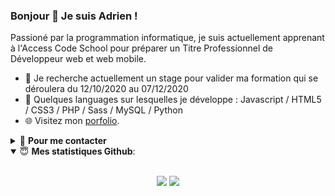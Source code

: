 ### Bonjour 👋 Je suis Adrien !

 Passioné par la programmation informatique, je suis actuellement apprenant à l'Access Code School pour préparer un Titre Professionnel de Développeur web et web mobile. 
 
- 💼 Je recherche actuellement un stage pour valider ma formation qui se déroulera du 12/10/2020 au 07/12/2020
- 🌱 Quelques languages sur lesquelles je développe :  Javascript / HTML5 / CSS3 / PHP / Sass / MySQL / Python
- 🌐 Visitez mon [porfolio](https://adrienschmidt.fr/portfolio/).



<details>
<summary>🤝 <b>Pour me contacter</b></summary>

<p align = "center">

  [<img src ="https://img.shields.io/badge/portfolio-%23.svg?&style=for-the-badge&logo=&logoColor=white%22">](https://adrienschmidt.fr/portfolio/)
  [<img src="https://img.shields.io/badge/linkedin-%230077B5.svg?&style=for-the-badge&logo=linkedin&logoColor=white" />](https://www.linkedin.com/)
  [<img src="https://img.shields.io/badge/email-%230077B5.svg?&style=for-the-badge&logo=&logoColor=white&color=red&22" />](adrien.schmidt7@gmail.com)
</p>

</details>

<details open>
 <summary> 😇 <b>Mes statistiques Github</b>: </summary>

<br>

<p align = "center">
  <img src = "https://github-readme-stats.vercel.app/api?username=Adrien-25&show_icons=true&theme=tokyonight&line_height=27">
  <img src = "https://github-readme-stats.vercel.app/api/top-langs/?username=Adrien-25&hide=css,java,html&theme=tokyonight">
</p>

</details>


<!--
**Adrien-25/Adrien-25** is a ✨ _special_ ✨ repository because its `README.md` (this file) appears on your GitHub profile.




![YOUR github stats](https://github-readme-stats.vercel.app/api?username=USERNAME)

[<img src="https://img.shields.io/badge/twitter-%231DA1F2.svg?&style=for-the-badge&logo=twitter&logoColor=white" />](https://twitter.com/USERNAME) [<img src="https://img.shields.io/badge/medium-%2312100E.svg?&style=for-the-badge&logo=medium&logoColor=white" />](https://medium.com/USERNAME)  [<img src="https://img.shields.io/badge/linkedin-%230077B5.svg?&style=for-the-badge&logo=linkedin&logoColor=white" />](https://www.linkedin.com/in/USERNAME/) [<img src = "https://img.shields.io/badge/instagram-%23E4405F.svg?&style=for-the-badge&logo=instagram&logoColor=white">](https://www.instagram.com/USERNAME/) [<img src = "https://img.shields.io/badge/facebook-%231877F2.svg?&style=for-the-badge&logo=facebook&logoColor=white">](https://www.facebook.com/USERNAME)
